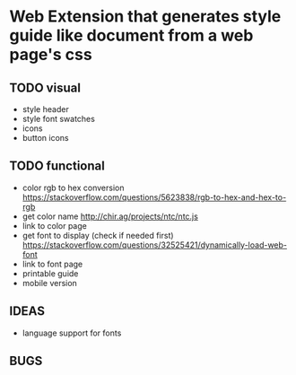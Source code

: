 # Web Extension that generates style guide like document from a web page's css

## TODO visual
* style header
* style font swatches
* icons
* button icons


## TODO functional
* color rgb to hex conversion https://stackoverflow.com/questions/5623838/rgb-to-hex-and-hex-to-rgb
* get color name
http://chir.ag/projects/ntc/ntc.js
* link to color page
* get font to display (check if needed first)
https://stackoverflow.com/questions/32525421/dynamically-load-web-font
* link to font page
* printable guide
* mobile version

## IDEAS
* language support for fonts

## BUGS
